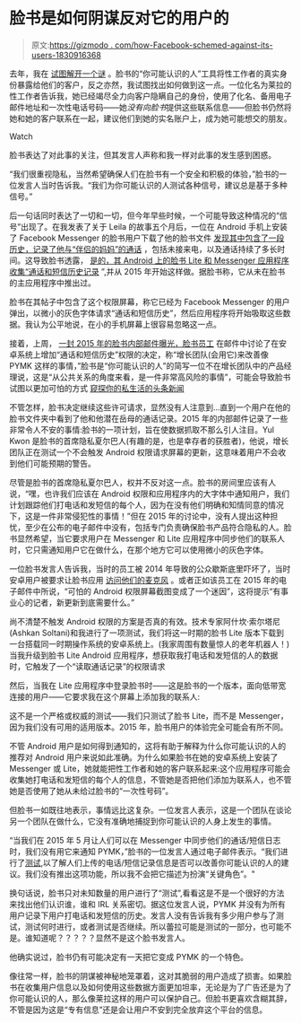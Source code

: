 # 脸书是如何阴谋反对它的用户的

> 原文:[https://gizmodo . com/how-Facebook-schemed-against-its-users-1830916368](https://gizmodo.com/how-facebook-schemed-against-its-users-1830916368)

去年，我在 [试图解开一个谜](https://gizmodo.com/how-facebook-outs-sex-workers-1818861596#_ga=2.138909946.873203251.1544462330-708909045.1543944002) 。脸书的“你可能认识的人”工具将性工作者的真实身份暴露给他们的客户，反之亦然，我试图找出如何做到这一点。一位化名为莱拉的性工作者告诉我，她已经竭尽全力向客户隐瞒自己的身份，使用了化名、备用电子邮件地址和一次性电话号码——她*没有向脸书*提供这些联系信息——但脸书仍然将她和她的客户联系在一起，建议他们到她的实名账户上，成为她可能想交的朋友。

Watch

脸书表达了对此事的关注，但其发言人声称和我一样对此事的发生感到困惑。

“我们很重视隐私，当然希望确保人们在脸书有一个安全和积极的体验，”脸书的一位发言人当时告诉我。“我们为你可能认识的人测试各种信号，建议总是基于多种信号。”

后一句话同时表达了一切和一切，但今年早些时候，一个可能导致这种情况的“信号”出现了。在我发表了关于 Leila 的故事五个月后，一位在 Android 手机上安装了 Facebook Messenger 的脸书用户下载了他的脸书文件 [发现其中包含了一段历史，记录了他与“伴侣的妈妈”的通话](https://twitter.com/dylanmckaynz/status/976368845635035138?ref_src=twsrc%5Etfw%7Ctwcamp%5Etweetembed%7Ctwterm%5E976368845635035138&ref_url=https%3A%2F%2Fgizmodo.com%2Fajax%2Finset%2Fiframe%3Fid%3Dtwitter-976368845635035138%26autosize%3D1) ，包括未接来电，以及通话持续了多长时间。这导致脸书透露， [是的，其 Android 上的脸书 Lite 和 Messenger 应用程序收集“通话和短信历史记录](https://newsroom.fb.com/news/2018/03/fact-check-your-call-and-sms-history/) ”,并从 2015 年开始这样做。据脸书称，它从未在脸书的主应用程序中推出过。

脸书在其帖子中包含了这个权限屏幕，称它已经为 Facebook Messenger 的用户弹出，以微小的灰色字体请求“通话和短信历史”，然后应用程序将开始吸取这些数据。我认为公平地说，在小的手机屏幕上很容易忽略这一点。

接着，上周， [一封 2015 年的脸书内部邮件曝光，脸书员工](https://gizmodo.com/facebook-was-fully-aware-that-tracking-who-people-call-1830884585#_ga=2.125891780.873203251.1544462330-708909045.1543944002) 在邮件中讨论了在安卓系统上增加“通话和短信历史”权限的决定，称“增长团队(会用它)来改善像 PYMK 这样的事情，”脸书是“你可能认识的人”的简写一位不在增长团队中的产品经理说，这是“从公共关系的角度来看，是一件非常高风险的事情”，可能会导致脸书试图以更加可怕的方式 [窥探你的私生活的头条新闻](https://twitter.com/ashk4n/status/1070349538844495872)

不管怎样，脸书决定继续这些许可请求，显然没有人注意到…直到一个用户在他的脸书文件夹中看到了他和他潜在岳母的通话记录。2015 年的内部邮件记录了一些非常令人不安的事情:脸书的一项计划，旨在使数据抓取不那么引人注目。Yul Kwon 是脸书的首席隐私夏尔巴人(有趣的是，也是幸存者的获胜者)，他说，增长团队正在测试一个不会触发 Android 权限请求屏幕的更新，这意味着用户不会收到他们可能预期的警告。

尽管是脸书的首席隐私夏尔巴人，权并不反对这一点。脸书的房间里应该有人说，“嘿，也许我们应该在 Android 权限和应用程序内的大字体中通知用户，我们计划跟踪他们打电话和发短信的每个人，因为在没有他们明确和知情同意的情况下，这是一件非常侵犯性的事情！”但在 2015 年的讨论中，没有人提出这种担忧，至少在公布的电子邮件中没有，包括专门负责确保脸书产品符合隐私的人。脸书显然希望，当它要求用户在 Messenger 和 Lite 应用程序中同步他们的联系人时，它只需通知用户它在做什么，在那个地方它可以使用微小的灰色字体。

一位脸书发言人告诉我，当时的员工被 2014 年导致的公众歇斯底里吓坏了，当时安卓用户被要求让脸书应用 [访问他们的麦克风](https://www.forbes.com/sites/kashmirhill/2014/05/22/facebook-wants-to-listen-in-on-what-youre-doing/#34470a963a2a) 。或者正如该员工在 2015 年的电子邮件中所说，“可怕的 Android 权限屏幕截图变成了一个迷因”，这将提示“有事业心的记者，新更新到底需要什么。”

尚不清楚不触发 Android 权限的方案是否真的有效。技术专家阿什坎·索尔塔尼(Ashkan Soltani)和我进行了一项测试，我们将这一时期的脸书 Lite 版本下载到一台搭载同一时期操作系统的安卓系统上。(我家周围有数量惊人的老年机器人！)当我升级到脸书 Lite Android 应用程序，想获取我打电话和发短信的人的数据时，它触发了一个“读取通话记录”的权限请求

然后，当我在 Lite 应用程序中登录脸书时——这是脸书的一个版本，面向低带宽连接的用户——它要求我在这个屏幕上添加我的联系人:

这不是一个严格或权威的测试——我们只测试了脸书 Lite，而不是 Messenger，因为我们没有可用的适用版本。2015 年，脸书用户的体验完全可能会有所不同。

不管 Android 用户是如何得到通知的，这将有助于解释为什么你可能认识的人的推荐对 Android 用户来说如此准确。为什么如果脸书在她的安卓系统上安装了 Messenger 或 Lite，她就能把性工作者和她的客户联系起来:这个应用程序可能会收集她打电话和发短信的每个人的信息，不管她是否把他们添加为联系人，也不管她是否使用了她从未给过脸书的“一次性号码”。

但脸书一如既往地表示，事情远比这复杂。一位发言人表示，这是一个团队在谈论另一个团队在做什么，它没有准确地捕捉到你可能认识的人身上发生的事情。

“当我们在 2015 年 5 月让人们可以在 Messenger 中同步他们的通话/短信日志时，我们没有用它来通知 PYMK，”脸书的一位发言人通过电子邮件表示。“我们进行了<u>测试</u>,以了解人们上传的电话/短信记录信息是否可以改善你可能认识的人的建议。我们没有推出这项功能，所以我不会把它描述为扮演“关键角色”。"

换句话说，脸书只对未知数量的用户进行了“测试”,看看这是不是一个很好的方法来找出他们认识谁，谁和 IRL 关系密切。据这位发言人说，PYMK 并没有为所有用户记录下用户打电话和发短信的历史。发言人没有告诉我有多少用户参与了测试，测试何时进行，或者测试是否继续。所以蕾拉可能是测试的一部分，也可能不是。谁知道呢？？？？？显然不是这个脸书发言人。

他确实说过，脸书仍有可能决定有一天把它变成 PYMK 的一个特色。

像往常一样，脸书的阴谋被神秘地笼罩着，这对其脆弱的用户造成了损害。如果脸书在收集用户信息以及如何使用这些数据方面更加坦率，无论是为了广告还是为了你可能认识的人，那么像莱拉这样的用户可以保护自己。但脸书更喜欢含糊其辞，不管是因为这是“专有信息”还是会让用户不安到完全放弃这个平台的信息。